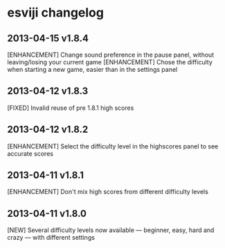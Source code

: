 # esviji changelog

## 2013-04-15 v1.8.4

[ENHANCEMENT] Change sound preference in the pause panel, without leaving/losing your current game
[ENHANCEMENT] Chose the difficulty when starting a new game, easier than in the settings panel

## 2013-04-12 v1.8.3

[FIXED] Invalid reuse of pre 1.8.1 high scores

## 2013-04-12 v1.8.2

[ENHANCEMENT] Select the difficulty level in the highscores panel to see accurate scores

## 2013-04-11 v1.8.1

[ENHANCEMENT] Don't mix high scores from different difficulty levels

## 2013-04-11 v1.8.0

[NEW] Several difficulty levels now available — beginner, easy, hard and crazy — with different settings
